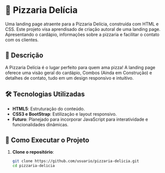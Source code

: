 # 🍕 Pizzaria Delícia

Uma landing page atraente para a Pizzaria Delícia, construída com HTML e CSS. Este projeto visa aprendisado de criação autoral de uma landing page. Apresentando o cardápio, informações sobre a pizzaria e facilitar o contato com os clientes.

## 📖 Descrição

A Pizzaria Delícia é o lugar perfeito para quem ama pizza! A landing page oferece uma visão geral do cardápio, Combos (Ainda em Construção) e detalhes de contato, tudo em um design responsivo e intuitivo.

## 🛠️ Tecnologias Utilizadas

- **HTML5**: Estruturação do conteúdo.
- **CSS3 e BootStrap**: Estilização e layout responsivo.
- **Futuro**: Planejado para incorporar JavaScript para interatividade e funcionalidades dinâmicas.

## 🚀 Como Executar o Projeto

1. **Clone o repositório**:
   ```bash
   git clone https://github.com/usuario/pizzaria-delicia.git
   cd pizzaria-delicia
